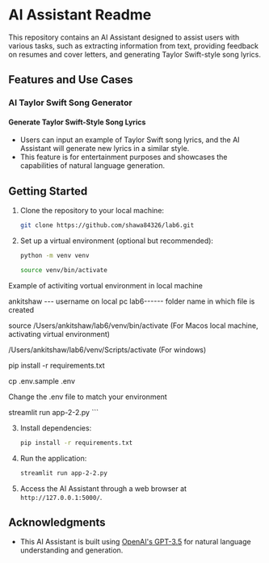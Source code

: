 # AI Assistant Readme

This repository contains an AI Assistant designed to assist users with various tasks, such as extracting information from text, providing feedback on resumes and cover letters, and generating Taylor Swift-style song lyrics.

## Features and Use Cases


### AI Taylor Swift Song Generator

#### Generate Taylor Swift-Style Song Lyrics
- Users can input an example of Taylor Swift song lyrics, and the AI Assistant will generate new lyrics in a similar style.
- This feature is for entertainment purposes and showcases the capabilities of natural language generation.

## Getting Started

1. Clone the repository to your local machine:

    ```bash
    git clone https://github.com/shawa84326/lab6.git
    ```

2. Set up a virtual environment (optional but recommended):

    ```bash
    python -m venv venv
    ```

     ```bash
    source venv/bin/activate
    ```
Example of activiting vortual environment in local machine 

ankitshaw --- username on local pc
lab6------ folder name in which file is created

source /Users/ankitshaw/lab6/venv/bin/activate  (For Macos local machine, activating virtual environment)

/Users/ankitshaw/lab6/venv/Scripts/activate (For windows)

pip install -r requirements.txt


cp .env.sample .env


Change the .env file to match your environment


streamlit run app-2-2.py
    ```

3. Install dependencies:

    ```bash
    pip install -r requirements.txt
    ```

4. Run the application: 

    ```bash
    streamlit run app-2-2.py
    ```

5. Access the AI Assistant through a web browser at `http://127.0.0.1:5000/`.





## Acknowledgments

- This AI Assistant is built using [OpenAI's GPT-3.5](https://www.openai.com/) for natural language understanding and generation.

